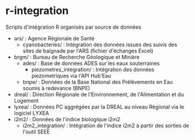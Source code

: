 # r-integration
Scripts d'intégration R organisés par source de données 

- ars/ : Agence Régionale de Santé
  - cyanobacteries/ : Intégration des données issues des suivis des sites de baignade par l'ARS (fichier d'échanges Excel)
- brgm/ : Bureau de Recherche Géologique et Minière
  - ades/ : Base de données ADES sur les eaux souterraines
    - piezometres_integration/ : Intégration des données piezometriques via l'API Hub'Eau
  - bnpe/ : Données de la Base National des Prélèvements en Eau soumis à redevance (BNPE)
- dreal/ : Direction Régionale de l'Environnement, de l'Alimentation et du Logement
 - lyxea/ : Données PC aggrégées par la DREAL au niveau Régional via le logiciel LYXEA
 - i2m2/ : Données de l'indice biologique i2m2 
     - i2m2_integration/ : Intégration de l'indice i2m2 à partir des sorties de l'outil SEEE
